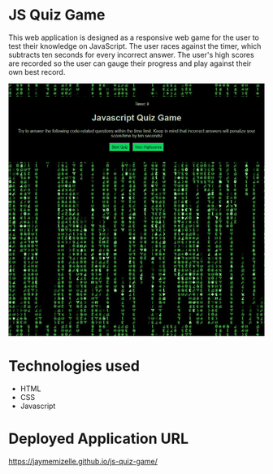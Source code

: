 # JS Quiz Game

This web application is designed as a responsive web game for the user to test their knowledge on JavaScript. The user races against the timer, which subtracts ten seconds for every incorrect answer. The user's high scores are recorded so the user can gauge their progress and play against their own best record.


![deployed-application-screenshot](./assets/images/js-quiz-game.png)



# Technologies used 
* HTML
* CSS 
* Javascript

# Deployed Application URL
https://jaymemizelle.github.io/js-quiz-game/

